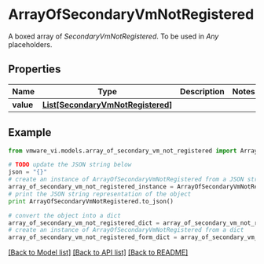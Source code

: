 # ArrayOfSecondaryVmNotRegistered

A boxed array of *SecondaryVmNotRegistered*. To be used in *Any* placeholders. 

## Properties
Name | Type | Description | Notes
------------ | ------------- | ------------- | -------------
**value** | [**List[SecondaryVmNotRegistered]**](SecondaryVmNotRegistered.md) |  | 

## Example

```python
from vmware_vi.models.array_of_secondary_vm_not_registered import ArrayOfSecondaryVmNotRegistered

# TODO update the JSON string below
json = "{}"
# create an instance of ArrayOfSecondaryVmNotRegistered from a JSON string
array_of_secondary_vm_not_registered_instance = ArrayOfSecondaryVmNotRegistered.from_json(json)
# print the JSON string representation of the object
print ArrayOfSecondaryVmNotRegistered.to_json()

# convert the object into a dict
array_of_secondary_vm_not_registered_dict = array_of_secondary_vm_not_registered_instance.to_dict()
# create an instance of ArrayOfSecondaryVmNotRegistered from a dict
array_of_secondary_vm_not_registered_form_dict = array_of_secondary_vm_not_registered.from_dict(array_of_secondary_vm_not_registered_dict)
```
[[Back to Model list]](../README.md#documentation-for-models) [[Back to API list]](../README.md#documentation-for-api-endpoints) [[Back to README]](../README.md)


